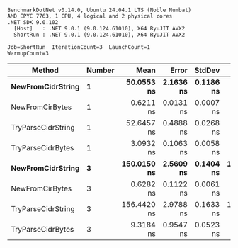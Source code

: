 ```

BenchmarkDotNet v0.14.0, Ubuntu 24.04.1 LTS (Noble Numbat)
AMD EPYC 7763, 1 CPU, 4 logical and 2 physical cores
.NET SDK 9.0.102
  [Host]   : .NET 9.0.1 (9.0.124.61010), X64 RyuJIT AVX2
  ShortRun : .NET 9.0.1 (9.0.124.61010), X64 RyuJIT AVX2

Job=ShortRun  IterationCount=3  LaunchCount=1  
WarmupCount=3  

```
| Method             | Number | Mean        | Error     | StdDev    | Min         | Max         | Allocated |
|------------------- |------- |------------:|----------:|----------:|------------:|------------:|----------:|
| **NewFromCidrString**  | **1**      |  **50.0553 ns** | **2.1636 ns** | **0.1186 ns** |  **49.9598 ns** |  **50.1881 ns** |         **-** |
| NewFromCirBytes    | 1      |   0.6211 ns | 0.0131 ns | 0.0007 ns |   0.6203 ns |   0.6217 ns |         - |
| TryParseCidrString | 1      |  52.6457 ns | 0.4888 ns | 0.0268 ns |  52.6222 ns |  52.6749 ns |         - |
| TryParseCidrBytes  | 1      |   3.0932 ns | 0.1063 ns | 0.0058 ns |   3.0879 ns |   3.0994 ns |         - |
| **NewFromCidrString**  | **3**      | **150.0150 ns** | **2.5609 ns** | **0.1404 ns** | **149.8540 ns** | **150.1120 ns** |         **-** |
| NewFromCirBytes    | 3      |   0.6282 ns | 0.1122 ns | 0.0061 ns |   0.6214 ns |   0.6333 ns |         - |
| TryParseCidrString | 3      | 156.4420 ns | 2.9788 ns | 0.1633 ns | 156.2577 ns | 156.5686 ns |         - |
| TryParseCidrBytes  | 3      |   9.3184 ns | 0.9547 ns | 0.0523 ns |   9.2877 ns |   9.3789 ns |         - |
